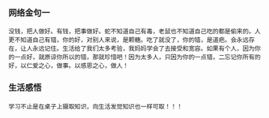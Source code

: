 ### 网络金句一

    没钱，把人做好。有钱，把事做好。蛇不知道自己有毒，老鼠也不知道自己吃的都是偷来的。人更不知道自己有错，你的好，对别人来说，是颗糖。吃了就没了，你的错，是道疤。会永远存在，让人永远记住。生活给了我们太多考验，我妈妈学会了去接受和宽容。如果有个人，因为你的一点好，就原谅你所以的错，那就珍惜吧！因为太多人，只因为你的一点错，二忘记你所有的好，以仁爱之心，做事。以感恩之心，做人！

### 生活感悟

    学习不止是在桌子上摄取知识，向生活发觉知识也一样可取！！！
